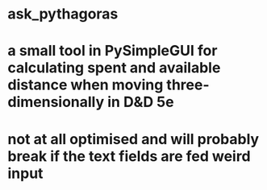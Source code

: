 # ask_pythagoras
# a small tool in PySimpleGUI for calculating spent and available distance when moving three-dimensionally in D&D 5e
# not at all optimised and will probably break if the text fields are fed weird input
